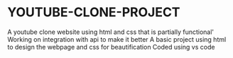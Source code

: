 # YOUTUBE-CLONE-PROJECT
A youtube clone website using html and css that is partially functional' Working on integration with api to make it better
A basic project using html to design the webpage and css for beautification
Coded using vs code
